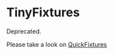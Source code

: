 # TinyFixtures

Deprecated.

Please take a look on [QuickFixtures](https://github.com/ekiwok/QuickFixtures)
